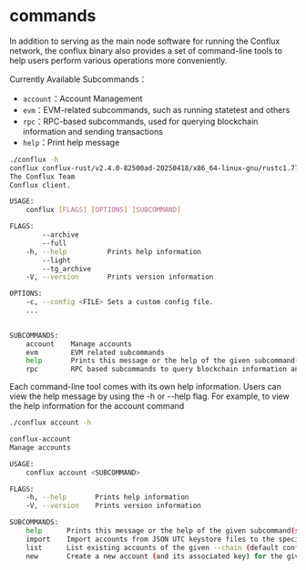 # commands

In addition to serving as the main node software for running the Conflux network, the conflux binary also provides a set of command-line tools to help users perform various operations more conveniently.

Currently Available Subcommands：

- `account`：Account Management
- `evm`：EVM-related subcommands, such as running statetest and others
- `rpc`：RPC-based subcommands, used for querying blockchain information and sending transactions
- `help`：Print help message

```sh
./conflux -h
conflux conflux-rust/v2.4.0-82500ad-20250418/x86_64-linux-gnu/rustc1.77.2
The Conflux Team
Conflux client.

USAGE:
    conflux [FLAGS] [OPTIONS] [SUBCOMMAND]

FLAGS:
        --archive       
        --full          
    -h, --help          Prints help information
        --light         
        --tg_archive    
    -V, --version       Prints version information

OPTIONS:
    -c, --config <FILE> Sets a custom config file.
    ...
    

SUBCOMMANDS:
    account    Manage accounts
    evm        EVM related subcommands
    help       Prints this message or the help of the given subcommand(s)
    rpc        RPC based subcommands to query blockchain information and send transactions
```

Each command-line tool comes with its own help information. Users can view the help message by using the -h or --help flag.
For example, to view the help information for the account command

```sh
./conflux account -h

conflux-account 
Manage accounts

USAGE:
    conflux account <SUBCOMMAND>

FLAGS:
    -h, --help       Prints help information
    -V, --version    Prints version information

SUBCOMMANDS:
    help      Prints this message or the help of the given subcommand(s)
    import    Import accounts from JSON UTC keystore files to the specified --chain (default conflux)
    list      List existing accounts of the given --chain (default conflux).
    new       Create a new account (and its associated key) for the given --chain (default conflux).
```